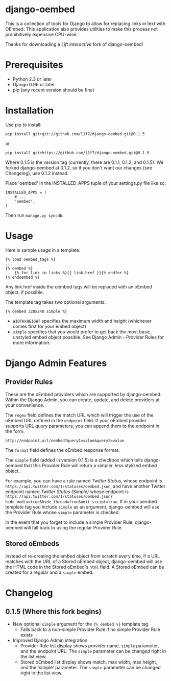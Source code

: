 django-oembed
=======================

This is a collection of tools for Django to allow for replacing links in text
with OEmbed.  This application also provides utilities to make this process not
prohibitively expensive CPU-wise.

Thanks for downloading a *Lift Interactive* fork of django-oembed!

Prerequisites
=============

- Python 2.3 or later
- Django 0.96 or later
- pip (any recent version should be fine)

Installation
============

Use pip to install:

    pip install git+git://github.com/l1f7/django-oembed.git@0.1.5

or

    pip install git+https://github.com/l1f7/django-oembed.git@0.1.5

Where 0.1.5 is the version tag (currently, there are 0.1.1, 0.1.2, and 0.1.5).
We forked django-oembed at 0.1.2, so if you don't want our changes
(see Changelog), use 0.1.2 instead.

Place 'oembed' in the INSTALLED_APPS tuple of your settings.py file like so:
    
    INSTALLED_APPS = (
        # ...
        'oembed',
    )

Then run ```manage.py syncdb```.

Usage
=====

Here is sample usage in a template:

    {% load oembed_tags %}
    ...
    {% oembed %}
        {% for link in links %}{{ link.href }}{% endfor %}
    {% endoembed %}

Any link.href inside the oembed tags will be replaced with an oEmbed object,
if possible.

The template tag takes two optional arguments:
    
    {% oembed 320x240 simple %}

- ```WIDTHxHEIGHT``` specifies the maximum width and height (whichever comes first for
your embed object)
- ```simple``` specifies that you would prefer to get back the most basic,
  unstyled embed object possible.  See Django Admin - Provider Rules for more
  information.

Django Admin Features
=====================

Provider Rules
--------------

These are the oEmbed providers which are supported by django-oembed.  Within
the Django Admin, you can create, update, and delete providers at your
convenience.

The ```regex``` field defines the match URL which will trigger the use of the
oEmbed URL defined in the ```endpoint``` field.  If your oEmbed provider
supports URL query parameters, you can append them to the endpoint in the form:

    http://endpoint.url/oembed?query1=value&query2=value

The ```format``` field defines the oEmbed response format.

The ```simple``` field (added in version 0.1.5) is a checkbox which tells
django-oembed that this Provider Rule will return a simpler, less stylized
embed object.

For example, you can have a rule named *Twitter Status*, whose
endpoint is ```https://api.twitter.com/1/statuses/oembed.json```, and have
another Twitter endpoint named *Twitter Status (Simple)* whose endpoint is
```https://api.twitter.com/1/statuses/oembed.json?hide_media=true&hide_thread=true&omit_script=true```.  If in your oembed template tag you include ```simple``` as an
argument, django-oembed will use the Provider Rule whose ```simple``` parameter
is checked.

In the event that you forget to include a simple Provider Rule, django-oembed
will fall back to using the regular Provider Rule.

Stored oEmbeds
--------------

Instead of re-creating the embed object from scratch every time, if a URL
matches with the URL of a Stored oEmbed object, django-oembed will use the HTML
code in the Stored oEmbed's ```html``` field.  A Stored oEmbed can be created
for a regular and a ```simple``` embed.

Changelog
=========

0.1.5 (Where this fork begins)
------------------------------
- New optional ```simple``` argument for the ```{% oembed %}``` template tag
    - Falls back to a non-simple Provider Rule if no simple Provider Rule
      exists
- Improved Django Admin integration
    - Provider Rule list display shows provider name, ```simple``` parameter,
      and the endpoint URL.  The ```simple``` parameter can be changed right in
      the list view.
    - Stored oEmbed list display shows match, max width, max height, and the
      'simple' parameter.  The ```simple``` parameter can be changed right in
      the list view.
